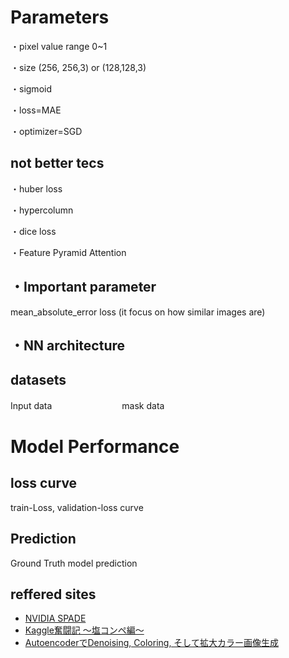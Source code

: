 # Parameters

・pixel value range 0~1

・size (256, 256,3) or (128,128,3)

・sigmoid

・loss=MAE

・optimizer=SGD


## not better tecs

・huber loss

・hypercolumn

・dice loss

・Feature Pyramid Attention



## ・Important  parameter
mean_absolute_error loss (it focus on how similar images are)


## ・NN architecture


## datasets
Input data　　　　　　　　mask data



# Model Performance

## loss curve
train-Loss, validation-loss curve


## Prediction

Ground Truth   model prediction


## reffered sites

- [NVIDIA SPADE](https://qiita.com/Phoeboooo/items/ad6c0461ab052aae8e89)
- [Kaggle奮闘記 〜塩コンペ編〜](http://phalanks.hatenablog.jp/entry/2018/12/23/195354)
- [AutoencoderでDenoising, Coloring, そして拡大カラー画像生成](https://qiita.com/MuAuan/items/e5f3e67ee24a776380aa)
